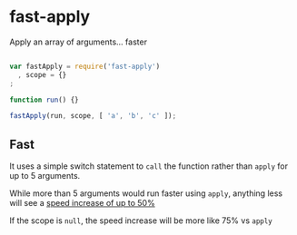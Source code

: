 # fast-apply

Apply an array of arguments... faster

```javascript

var fastApply = require('fast-apply')
  , scope = {}
;

function run() {}

fastApply(run, scope, [ 'a', 'b', 'c' ]);

```

## Fast

It uses a simple switch statement to `call` the function rather than `apply` for up to 5 arguments.

While more than 5 arguments would run faster using `apply`, anything less will see a [speed increase
of up to 50%](http://jsperf.com/many-arguments-apply-vs-switch)

If the scope is `null`, the speed increase will be more like 75% vs `apply`